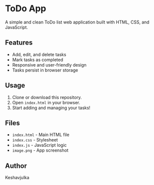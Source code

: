 # ToDo App

A simple and clean ToDo list web application built with HTML, CSS, and JavaScript.

## Features
- Add, edit, and delete tasks
- Mark tasks as completed
- Responsive and user-friendly design
- Tasks persist in browser storage

## Usage
1. Clone or download this repository.
2. Open `index.html` in your browser.
3. Start adding and managing your tasks!

## Files
- `index.html` - Main HTML file
- `index.css` - Stylesheet
- `index.js` - JavaScript logic
- `image.png` - App screenshot

## Author
Keshavjulka
